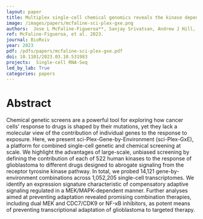 ```yaml
---
layout: paper
title: Multiplex single-cell chemical genomics reveals the kinase dependence of the response to targeted therapy
image: /images/papers/mcfaline-sci-plex-gxe.png
authors:  Jose L McFaline-Figueroa**, Sanjay Srivatsan, Andrew J Hill, Molly Gasperini, Dana L Jackson, Lauren Saunders, Silvia Domcke, Samuel G Regalado, Paul Lazarchuck, Sarai Alvarez, Raymond J Monnat Jr., Jay Shendure, Cole Trapnell**
ref: McFaline-Figueroa, et al. 2023.
journal: BioRxiv
year: 2023
pdf: /pdfs/papers/mcfaline-sci-plex-gxe.pdf
doi: 10.1101/2023.03.10.531983
projects:  Single-cell RNA-Seq
led_by_lab: True
categories: papers
---
```


# Abstract

Chemical genetic screens are a powerful tool for exploring how cancer cells' response to drugs is shaped by their mutations, yet they lack a molecular view of the contribution of individual genes to the response to exposure. Here, we present sci-Plex-Gene-by-Environment (sci-Plex-GxE), a platform for combined single-cell genetic and chemical screening at scale. We highlight the advantages of large-scale, unbiased screening by defining the contribution of each of 522 human kinases to the response of glioblastoma to different drugs designed to abrogate signaling from the receptor tyrosine kinase pathway. In total, we probed 14,121 gene-by-environment combinations across 1,052,205 single-cell transcriptomes. We identify an expression signature characteristic of compensatory adaptive signaling regulated in a MEK/MAPK-dependent manner. Further analyses aimed at preventing adaptation revealed promising combination therapies, including dual MEK and CDC7/CDK9 or NF-κB inhibitors, as potent means of preventing transcriptional adaptation of glioblastoma to targeted therapy.


